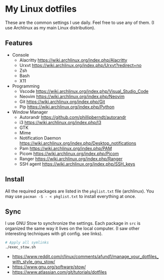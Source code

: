 # My Linux dotfiles

These are the common settings I use daily.
Feel free to use any of them.
(I use Archlinux as my main Linux distribution).

## Features

- Console
  - Alacritty <https://wiki.archlinux.org/index.php/Alacritty>
  - Urxvt <https://wiki.archlinux.org/index.php/Urxvt?redirect=no>
  - Zsh
  - Bash
  - X11
- Programming
  - Vscode <https://wiki.archlinux.org/index.php/Visual_Studio_Code>
  - Neovim <https://wiki.archlinux.org/index.php/Neovim>
  - Git <https://wiki.archlinux.org/index.php/Git>
  - Pip <https://wiki.archlinux.org/index.php/Python>
- Window Manager
  - Autorandr <https://github.com/phillipberndt/autorandr>
  - i3 <https://wiki.archlinux.org/index.php/I3>
  - GTK
  - Mime
  - Notification Daemon <https://wiki.archlinux.org/index.php/Desktop_notifications>
  - Pam <https://wiki.archlinux.org/index.php/PAM>
  - Picom <https://wiki.archlinux.org/index.php/Picom>
  - Ranger <https://wiki.archlinux.org/index.php/Ranger>
  - SSH agent <https://wiki.archlinux.org/index.php/SSH_keys>

## Install

All the required packages are listed in the `pkglist.txt` file (archlinux).
You may use `pacman -S - < pkglist.txt` to install everything at once.

## Sync

I use GNU Stow to synchronize the settings.
Each package in `src` is organized the same way it lives on the local computer.
(I saw other interesting techniques with git config. see links).

```bash
# Apply all symlinks
./exec_stow.sh
```

- <https://www.reddit.com/r/linux/comments/afund1/manage_your_dotfiles_with_style_gnu_stow/>
- <https://www.gnu.org/software/stow/>
- <https://www.atlassian.com/git/tutorials/dotfiles>
